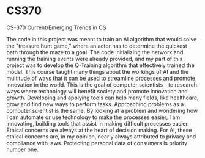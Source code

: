 # CS370
CS-370 Current/Emerging Trends in CS

  The code in this project was meant to train an AI algorithm that would solve the "treasure hunt game," where an actor has to determine the quickest path through the maze to a goal. The code initializing the network and running the training events were already provided, and my part of this project was to develop the Q-Training algorithm that effectively trained the model. This course taught many things about the workings of AI and the multitude of ways that it can be used to streamline processes and promote innovation in the world. This is the goal of computer scientists - to research ways where technology will benefit society and promote innovation and growth. Developing and applying tools can help many fields, like healthcare, grow and find new ways to perform tasks. Approaching problems as a computer scientist is the same. By looking at a problem and wondering how I can automate or use technology to make the processes easier, I am innovating, building tools that assist in making difficult processes easier. Ethical concerns are always at the heart of decision making. For AI, these ethical concerns are, in my opinion, nearly always attributed to privacy and compliance with laws. Protecting personal data of consumers is priority number one.
